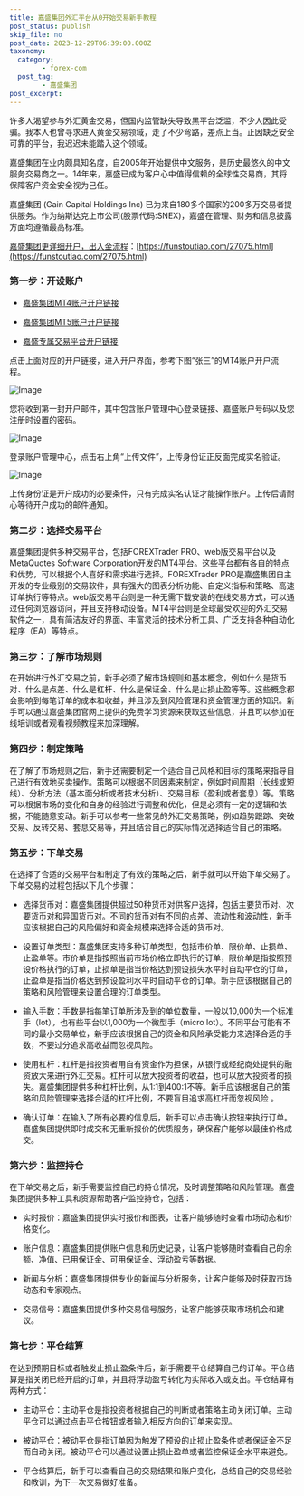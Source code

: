 ```yaml
---
title: 嘉盛集团外汇平台从0开始交易新手教程
post_status: publish
skip_file: no
post_date: 2023-12-29T06:39:00.000Z
taxonomy:
  category:
        - forex-com
  post_tag:
        - 嘉盛集团
post_excerpt: 
---
```

许多人渴望参与外汇黄金交易，但国内监管缺失导致黑平台泛滥，不少人因此受骗。我本人也曾寻求进入黄金交易领域，走了不少弯路，差点上当。正因缺乏安全可靠的平台，我迟迟未能踏入这个领域。

嘉盛集团在业内颇具知名度，自2005年开始提供中文服务，是历史最悠久的中文服务交易商之一。14年来，嘉盛已成为客户心中值得信赖的全球性交易商，其将保障客户资金安全视为己任。

嘉盛集团 (Gain Capital Holdings Inc) 已为来自180多个国家的200多万交易者提供服务。作为纳斯达克上市公司(股票代码:SNEX)，嘉盛在管理、财务和信息披露方面均遵循最高标准。

[嘉盛集团更详细开户，出入金流程](https://funstoutiao.com/27075.html)：[https://funstoutiao.com/27075.html](https://funstoutiao.com/27075.html)

### 第一步：开设账户

* [嘉盛集团MT4账户开户链接](https://s.ssgg.net/jsmt4)

* [嘉盛集团MT5账户开户链接](https://s.ssgg.net/jsmt5)

* [嘉盛专属交易平台开户链接](https://s.ssgg.net/js)

点击上面对应的开户链接，进入开户界面，参考下图“张三”的MT4账户开户流程。

![Image](https://prod-files-secure.s3.us-west-2.amazonaws.com/39ed1227-6d7d-4570-be36-9ccd4a2c4241/7a167aea-686b-400d-af59-4e18eb607a40/640.png?X-Amz-Algorithm=AWS4-HMAC-SHA256&X-Amz-Content-Sha256=UNSIGNED-PAYLOAD&X-Amz-Credential=ASIAZI2LB46625QZ5XHQ%2F20250318%2Fus-west-2%2Fs3%2Faws4_request&X-Amz-Date=20250318T161308Z&X-Amz-Expires=3600&X-Amz-Security-Token=IQoJb3JpZ2luX2VjEAgaCXVzLXdlc3QtMiJHMEUCIDjYz8D9M%2FvqHTqt1QD0QaW%2FWEWze9R16skad8k2WsdDAiEAsYFhCEQkkWPow9xmazM0OgPLAjlNr%2FNqfY36CQlnU3Yq%2FwMIYRAAGgw2Mzc0MjMxODM4MDUiDPQJDtoHKqdrNkhYJSrcAzdqhov8%2BRor%2Bn57z2U9gm3EOUH%2FCLtzPvUdcg1FA%2BmZTKO6pMf6KSNs1DQCIcUOPAZr%2BDfTxPsACQm9gHv%2FYPpCwxjXApJZWnsvDevQrTrOn8r7UPk%2BLK6PlSpIlSlkPqsffyzhyh1dkRswbj1yhRDdgh%2FdQ8a%2FncvxRO%2FlYazK02nHjCExXXGEtm7DK5uUT15pa7pyosXwV2ClYNf%2BcYYFNtoih9cPuKID%2B9Ji7KuUDjUzW54uVye93yy43%2B9AeosMLayxbHnmS1ztfWaTe7Y%2B%2FDo8Q5MUted%2FA6%2BWBIHoCcNuDmRHXND9Y938WKO7SiwsRrzBBLkTUZDCdNwJc%2Fyx6%2FYggMSu5fHdKP9745IyjajYGQsEfCUop4P2B%2F%2BTrbJ6YHKkncjMEOcsqLinNsY5SljvA9ZOtipt%2BhSToSOQ5efR9duD9Uc%2BBYAZR19q%2FZ2fSTlWR8IJtHigvDjkTfZTXnQIkjPVf8irBL2WUWzA6LfGpeL2DksNE8JbzTOnId0sxo45RbDTpbbW5q6Lv0aUbaB5wTQIZ1SYXDHTWyBf12mlmfpbqSMAUjm3UU%2B2dxxMuaD1p2UNUz9cO8%2FExnYSbuAq3UgKuN%2BKmrlny%2B6%2FNReFFK0XATM%2BQUCDMPyz5r4GOqUBODUW%2F5wK4FMSnhDYm3T5WRu0EU%2BfnmzlJ5orQhwvRDILzJrUI1yBKBGV6DtiKGPmMuUx%2FpElneGWaBHW4xHzrHWXA7KgqmMWGYkH2DyHFXlb8BeEwRVTsYcfnRdflNIKQvJeP6hB7BoTMXCArQhttGwW1uQsUtEjY%2Bn5vhnntqiMAeH5R3HuyMoamCm%2BNuygi5pb%2B0bO6zOMTrZZmHTSibBImhhw&X-Amz-Signature=f5eb01b684d044517c8f5eea372c3ccdc0e2e741a519eed8e71db6d099f9ed12&X-Amz-SignedHeaders=host&x-id=GetObject)

您将收到第一封开户邮件，其中包含账户管理中心登录链接、嘉盛账户号码以及您注册时设置的密码。

![Image](https://prod-files-secure.s3.us-west-2.amazonaws.com/39ed1227-6d7d-4570-be36-9ccd4a2c4241/eaa1c6b3-2877-4284-a0e1-530e222c27fb/image.png?X-Amz-Algorithm=AWS4-HMAC-SHA256&X-Amz-Content-Sha256=UNSIGNED-PAYLOAD&X-Amz-Credential=ASIAZI2LB46625QZ5XHQ%2F20250318%2Fus-west-2%2Fs3%2Faws4_request&X-Amz-Date=20250318T161308Z&X-Amz-Expires=3600&X-Amz-Security-Token=IQoJb3JpZ2luX2VjEAgaCXVzLXdlc3QtMiJHMEUCIDjYz8D9M%2FvqHTqt1QD0QaW%2FWEWze9R16skad8k2WsdDAiEAsYFhCEQkkWPow9xmazM0OgPLAjlNr%2FNqfY36CQlnU3Yq%2FwMIYRAAGgw2Mzc0MjMxODM4MDUiDPQJDtoHKqdrNkhYJSrcAzdqhov8%2BRor%2Bn57z2U9gm3EOUH%2FCLtzPvUdcg1FA%2BmZTKO6pMf6KSNs1DQCIcUOPAZr%2BDfTxPsACQm9gHv%2FYPpCwxjXApJZWnsvDevQrTrOn8r7UPk%2BLK6PlSpIlSlkPqsffyzhyh1dkRswbj1yhRDdgh%2FdQ8a%2FncvxRO%2FlYazK02nHjCExXXGEtm7DK5uUT15pa7pyosXwV2ClYNf%2BcYYFNtoih9cPuKID%2B9Ji7KuUDjUzW54uVye93yy43%2B9AeosMLayxbHnmS1ztfWaTe7Y%2B%2FDo8Q5MUted%2FA6%2BWBIHoCcNuDmRHXND9Y938WKO7SiwsRrzBBLkTUZDCdNwJc%2Fyx6%2FYggMSu5fHdKP9745IyjajYGQsEfCUop4P2B%2F%2BTrbJ6YHKkncjMEOcsqLinNsY5SljvA9ZOtipt%2BhSToSOQ5efR9duD9Uc%2BBYAZR19q%2FZ2fSTlWR8IJtHigvDjkTfZTXnQIkjPVf8irBL2WUWzA6LfGpeL2DksNE8JbzTOnId0sxo45RbDTpbbW5q6Lv0aUbaB5wTQIZ1SYXDHTWyBf12mlmfpbqSMAUjm3UU%2B2dxxMuaD1p2UNUz9cO8%2FExnYSbuAq3UgKuN%2BKmrlny%2B6%2FNReFFK0XATM%2BQUCDMPyz5r4GOqUBODUW%2F5wK4FMSnhDYm3T5WRu0EU%2BfnmzlJ5orQhwvRDILzJrUI1yBKBGV6DtiKGPmMuUx%2FpElneGWaBHW4xHzrHWXA7KgqmMWGYkH2DyHFXlb8BeEwRVTsYcfnRdflNIKQvJeP6hB7BoTMXCArQhttGwW1uQsUtEjY%2Bn5vhnntqiMAeH5R3HuyMoamCm%2BNuygi5pb%2B0bO6zOMTrZZmHTSibBImhhw&X-Amz-Signature=b19d1c6a67c76ff45e156b657d89a93cf0b78ea2e30502df503761aca4b4717c&X-Amz-SignedHeaders=host&x-id=GetObject)

登录账户管理中心，点击右上角“上传文件”，上传身份证正反面完成实名验证。

![Image](https://prod-files-secure.s3.us-west-2.amazonaws.com/39ed1227-6d7d-4570-be36-9ccd4a2c4241/54090639-09fc-46b4-a135-e0289f707147/image.png?X-Amz-Algorithm=AWS4-HMAC-SHA256&X-Amz-Content-Sha256=UNSIGNED-PAYLOAD&X-Amz-Credential=ASIAZI2LB46625QZ5XHQ%2F20250318%2Fus-west-2%2Fs3%2Faws4_request&X-Amz-Date=20250318T161308Z&X-Amz-Expires=3600&X-Amz-Security-Token=IQoJb3JpZ2luX2VjEAgaCXVzLXdlc3QtMiJHMEUCIDjYz8D9M%2FvqHTqt1QD0QaW%2FWEWze9R16skad8k2WsdDAiEAsYFhCEQkkWPow9xmazM0OgPLAjlNr%2FNqfY36CQlnU3Yq%2FwMIYRAAGgw2Mzc0MjMxODM4MDUiDPQJDtoHKqdrNkhYJSrcAzdqhov8%2BRor%2Bn57z2U9gm3EOUH%2FCLtzPvUdcg1FA%2BmZTKO6pMf6KSNs1DQCIcUOPAZr%2BDfTxPsACQm9gHv%2FYPpCwxjXApJZWnsvDevQrTrOn8r7UPk%2BLK6PlSpIlSlkPqsffyzhyh1dkRswbj1yhRDdgh%2FdQ8a%2FncvxRO%2FlYazK02nHjCExXXGEtm7DK5uUT15pa7pyosXwV2ClYNf%2BcYYFNtoih9cPuKID%2B9Ji7KuUDjUzW54uVye93yy43%2B9AeosMLayxbHnmS1ztfWaTe7Y%2B%2FDo8Q5MUted%2FA6%2BWBIHoCcNuDmRHXND9Y938WKO7SiwsRrzBBLkTUZDCdNwJc%2Fyx6%2FYggMSu5fHdKP9745IyjajYGQsEfCUop4P2B%2F%2BTrbJ6YHKkncjMEOcsqLinNsY5SljvA9ZOtipt%2BhSToSOQ5efR9duD9Uc%2BBYAZR19q%2FZ2fSTlWR8IJtHigvDjkTfZTXnQIkjPVf8irBL2WUWzA6LfGpeL2DksNE8JbzTOnId0sxo45RbDTpbbW5q6Lv0aUbaB5wTQIZ1SYXDHTWyBf12mlmfpbqSMAUjm3UU%2B2dxxMuaD1p2UNUz9cO8%2FExnYSbuAq3UgKuN%2BKmrlny%2B6%2FNReFFK0XATM%2BQUCDMPyz5r4GOqUBODUW%2F5wK4FMSnhDYm3T5WRu0EU%2BfnmzlJ5orQhwvRDILzJrUI1yBKBGV6DtiKGPmMuUx%2FpElneGWaBHW4xHzrHWXA7KgqmMWGYkH2DyHFXlb8BeEwRVTsYcfnRdflNIKQvJeP6hB7BoTMXCArQhttGwW1uQsUtEjY%2Bn5vhnntqiMAeH5R3HuyMoamCm%2BNuygi5pb%2B0bO6zOMTrZZmHTSibBImhhw&X-Amz-Signature=9013c71a23a7b295ec671657da5746d2364a3c373c7746c44ca6647a72542122&X-Amz-SignedHeaders=host&x-id=GetObject)

上传身份证是开户成功的必要条件，只有完成实名认证才能操作账户。上传后请耐心等待开户成功的邮件通知。

### 第二步：选择交易平台

嘉盛集团提供多种交易平台，包括FOREXTrader PRO、web版交易平台以及MetaQuotes Software Corporation开发的MT4平台。这些平台都有各自的特点和优势，可以根据个人喜好和需求进行选择。FOREXTrader PRO是嘉盛集团自主开发的专业级别的交易软件，具有强大的图表分析功能、自定义指标和策略、高速订单执行等特点。web版交易平台则是一种无需下载安装的在线交易方式，可以通过任何浏览器访问，并且支持移动设备。MT4平台则是全球最受欢迎的外汇交易软件之一，具有简洁友好的界面、丰富灵活的技术分析工具、广泛支持各种自动化程序（EA）等特点。

### 第三步：了解市场规则

在开始进行外汇交易之前，新手必须了解市场规则和基本概念，例如什么是货币对、什么是点差、什么是杠杆、什么是保证金、什么是止损止盈等等。这些概念都会影响到每笔订单的成本和收益，并且涉及到风险管理和资金管理方面的知识。新手可以通过嘉盛集团官网上提供的免费学习资源来获取这些信息，并且可以参加在线培训或者观看视频教程来加深理解。

### 第四步：制定策略

在了解了市场规则之后，新手还需要制定一个适合自己风格和目标的策略来指导自己进行有效地买卖操作。策略可以根据不同因素来制定，例如时间周期（长线或短线）、分析方法（基本面分析或者技术分析）、交易目标（盈利或者套息）等。策略可以根据市场的变化和自身的经验进行调整和优化，但是必须有一定的逻辑和依据，不能随意变动。新手可以参考一些常见的外汇交易策略，例如趋势跟踪、突破交易、反转交易、套息交易等，并且结合自己的实际情况选择适合自己的策略。

### 第五步：下单交易

在选择了合适的交易平台和制定了有效的策略之后，新手就可以开始下单交易了。下单交易的过程包括以下几个步骤：

* 选择货币对：嘉盛集团提供超过50种货币对供客户选择，包括主要货币对、次要货币对和异国货币对。不同的货币对有不同的点差、流动性和波动性，新手应该根据自己的风险偏好和资金规模来选择合适的货币对。

* 设置订单类型：嘉盛集团支持多种订单类型，包括市价单、限价单、止损单、止盈单等。市价单是指按照当前市场价格立即执行的订单，限价单是指按照预设价格执行的订单，止损单是指当价格达到预设损失水平时自动平仓的订单，止盈单是指当价格达到预设盈利水平时自动平仓的订单。新手应该根据自己的策略和风险管理来设置合理的订单类型。

* 输入手数：手数是指每笔订单所涉及到的单位数量，一般以10,000为一个标准手（lot），也有些平台以1,000为一个微型手（micro lot）。不同平台可能有不同的最小交易单位，新手应该根据自己的资金和风险承受能力来选择合适的手数，不要过分追求高收益而忽视风险。

* 使用杠杆：杠杆是指投资者用自有资金作为担保，从银行或经纪商处提供的融资放大来进行外汇交易。杠杆可以放大投资者的收益，也可以放大投资者的损失。嘉盛集团提供多种杠杆比例，从1:1到400:1不等。新手应该根据自己的策略和风险管理来选择合适的杠杆比例，不要盲目追求高杠杆而忽视风险 。

* 确认订单：在输入了所有必要的信息后，新手可以点击确认按钮来执行订单。嘉盛集团提供即时成交和无重新报价的优质服务，确保客户能够以最佳价格成交。

### 第六步：监控持仓

在下单交易之后，新手需要监控自己的持仓情况，及时调整策略和风险管理。嘉盛集团提供多种工具和资源帮助客户监控持仓，包括：

* 实时报价：嘉盛集团提供实时报价和图表，让客户能够随时查看市场动态和价格变化。

* 账户信息：嘉盛集团提供账户信息和历史记录，让客户能够随时查看自己的余额、净值、已用保证金、可用保证金、浮动盈亏等数据。

* 新闻与分析：嘉盛集团提供专业的新闻与分析服务，让客户能够及时获取市场动态和专家观点。

* 交易信号：嘉盛集团提供多种交易信号服务，让客户能够获取市场机会和建议。

### 第七步：平仓结算

在达到预期目标或者触发止损止盈条件后，新手需要平仓结算自己的订单。平仓结算是指关闭已经开启的订单，并且将浮动盈亏转化为实际收入或支出。平仓结算有两种方式：

* 主动平仓：主动平仓是指投资者根据自己的判断或者策略主动关闭订单。主动平仓可以通过点击平仓按钮或者输入相反方向的订单来实现。

* 被动平仓：被动平仓是指订单因为触发了预设的止损止盈条件或者保证金不足而自动关闭。被动平仓可以通过设置止损止盈单或者监控保证金水平来避免。

* 平仓结算后，新手可以查看自己的交易结果和账户变化，总结自己的交易经验和教训，为下一次交易做好准备。